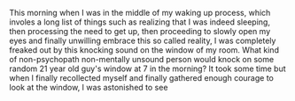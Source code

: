 This morning when I was in the middle of my waking up process, which involes a long list of things such as realizing that I was indeed sleeping, then processing the need to get up, then proceeding to slowly open my eyes and finally unwilling embrace this so called reality, I was completely freaked out by this knocking sound on the window of my room. What kind of non-psychopath non-mentally unsound person would knock on some random 21 year old guy's window at 7 in the morning? It took some time but when I finally recollected myself and finally gathered enough courage to look at the window, I was astonished to see 